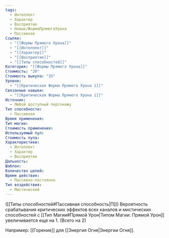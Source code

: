 ```yaml
---
tags:
  - Интеллект
  - Характер
  - Восприятие
  - Навык/ФормаПрямогоУрона
  - Пассивная
Ссылки:
  - "[[Формы Прямого Урона]]"
  - "[[Интеллект]]"
  - "[[Характер]]"
  - "[[Восприятие]]"
  - "[[Типы способностей]]"
Категория: "[[Формы Прямого Урона]]"
Стоимость: "20"
Стоимость выкупа: "35"
Уровни:
  - "[[Критическая Форма Прямого Урона 1]]"
Связанные навыки:
  - "[[Критическая Форма Прямого Урона 1]]"
Источник:
  - Любой доступный персонажу
Тип способности:
  - Пассивная
Время применения: 
Тип магии: 
Стоимость применения: 
Используемый пул: 
Стоимость пула: 
Характеристики:
  - Интеллект
  - Характер
  - Восприятие
Дальность: 
Шаблон: 
Количество целей: 
Время действия:
  - Пассивно-постоянно
Тип воздействия:
  - Мистический
---
```

([[Типы способностей#Пассивная способность|П]]) Вероятность срабатывания критических эффектов всех каналов и мистических способностей с [[Тип Магии#Прямой Урон|Типом Магии: Прямой Урон]] увеличивается еще на 1. (Всего на 2)

Например: [[Горение]] для [[Энергия Огня|Энергии Огня]]. 